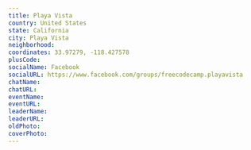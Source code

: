 ```yaml
---
title: Playa Vista
country: United States
state: California
city: Playa Vista
neighborhood: 
coordinates: 33.97279, -118.427578
plusCode:
socialName: Facebook
socialURL: https://www.facebook.com/groups/freecodecamp.playavista
chatName:
chatURL:
eventName:
eventURL:
leaderName:
leaderURL:
oldPhoto: 
coverPhoto:
---
```

